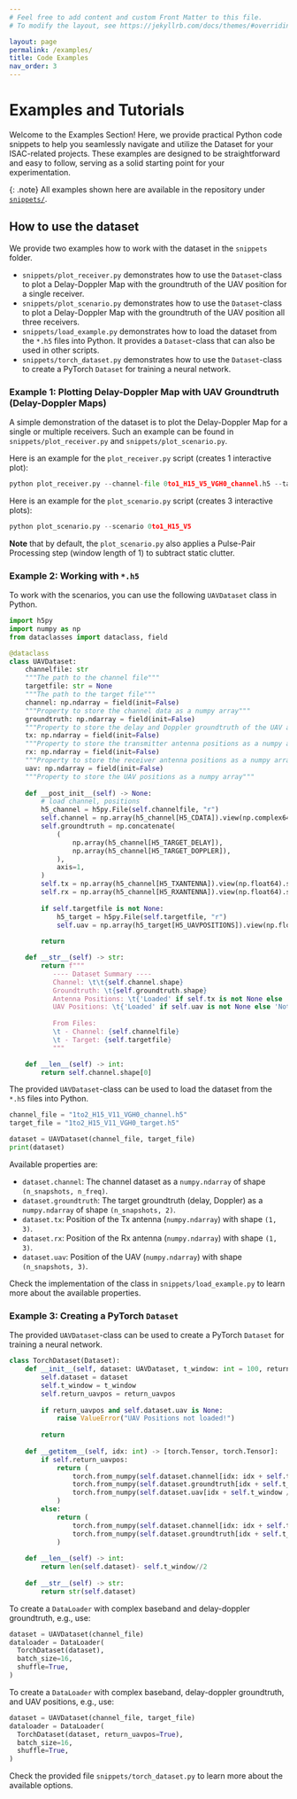 ```yaml
---
# Feel free to add content and custom Front Matter to this file.
# To modify the layout, see https://jekyllrb.com/docs/themes/#overriding-theme-defaults

layout: page
permalink: /examples/
title: Code Examples
nav_order: 3
---
```

# Examples and Tutorials

Welcome to the Examples Section! Here, we provide practical Python code snippets to help you seamlessly navigate and utilize the Dataset for your ISAC-related projects. These examples are designed to be straightforward and easy to follow, serving as a solid starting point for your experimentation.

{: .note}
All examples shown here are available in the repository under [`snippets/`](https://github.com/EMS-TU-Ilmenau/isac-uav-dataset/tree/main/snippets).


## How to use the dataset
We provide two examples how to work with the dataset in the `snippets` folder.
- `snippets/plot_receiver.py` demonstrates how to use the `Dataset`-class to plot a Delay-Doppler Map with the groundtruth of the UAV position for a single receiver.
- `snippets/plot_scenario.py` demonstrates how to use the `Dataset`-class to plot a Delay-Doppler Map with the groundtruth of the UAV position all three receivers.
- `snippets/load_example.py` demonstrates how to load the dataset from the `*.h5` files into Python. It provides a `Dataset`-class that can also be used in other scripts.
- `snippets/torch_dataset.py` demonstrates how to use the `Dataset`-class to create a PyTorch `Dataset` for training a neural network.


### Example 1: Plotting Delay-Doppler Map with UAV Groundtruth (Delay-Doppler Maps)
A simple demonstration of the dataset is to plot the Delay-Doppler Map for a single or multiple receivers. 
Such an example can be found in `snippets/plot_receiver.py` and `snippets/plot_scenario.py`.

Here is an example for the `plot_receiver.py` script (creates 1 interactive plot):

```python
python plot_receiver.py --channel-file 0to1_H15_V5_VGH0_channel.h5 --target-file 0to1_H15_V5_VGH0_target.h5
```

Here is an example for the `plot_scenario.py` script (creates 3 interactive plots):

```python
python plot_scenario.py --scenario 0to1_H15_V5
```

**Note** that by default, the `plot_scenario.py` also applies a Pulse-Pair Processing step (window length of 1) to subtract static clutter.


### Example 2: Working with `*.h5`
To work with the scenarios, you can use the following `UAVDataset` class in Python.
```python
import h5py
import numpy as np
from dataclasses import dataclass, field

@dataclass
class UAVDataset:
    channelfile: str
    """The path to the channel file"""
    targetfile: str = None
    """The path to the target file"""
    channel: np.ndarray = field(init=False)
    """Property to store the channel data as a numpy array"""
    groundtruth: np.ndarray = field(init=False)
    """Property to store the delay and Doppler groundtruth of the UAV as a numpy array"""
    tx: np.ndarray = field(init=False)
    """Property to store the transmitter antenna positions as a numpy array"""
    rx: np.ndarray = field(init=False)
    """Property to store the receiver antenna positions as a numpy array"""
    uav: np.ndarray = field(init=False)
    """Property to store the UAV positions as a numpy array"""
    
    def __post_init__(self) -> None:
        # load channel, positions
        h5_channel = h5py.File(self.channelfile, "r")
        self.channel = np.array(h5_channel[H5_CDATA]).view(np.complex64).squeeze()
        self.groundtruth = np.concatenate(
            (
                np.array(h5_channel[H5_TARGET_DELAY]),
                np.array(h5_channel[H5_TARGET_DOPPLER]),
            ),
            axis=1,
        )
        self.tx = np.array(h5_channel[H5_TXANTENNA]).view(np.float64).squeeze()
        self.rx = np.array(h5_channel[H5_RXANTENNA]).view(np.float64).squeeze()
        
        if self.targetfile is not None:
            h5_target = h5py.File(self.targetfile, "r")
            self.uav = np.array(h5_target[H5_UAVPOSITIONS]).view(np.float64).squeeze()
        
        return

    def __str__(self) -> str:
        return f"""
           ---- Dataset Summary ----           
           Channel: \t\t{self.channel.shape}
           Groundtruth: \t{self.groundtruth.shape}
           Antenna Positions: \t{'Loaded' if self.tx is not None else 'Not Loaded'}
           UAV Positions: \t{'Loaded' if self.uav is not None else 'Not Loaded'}
           
           From Files: 
           \t - Channel: {self.channelfile}
           \t - Target: {self.targetfile}
           """

    def __len__(self) -> int:
        return self.channel.shape[0]

```

The provided `UAVDataset`-class can be used to load the dataset from the `*.h5` files into Python.
```python
channel_file = "1to2_H15_V11_VGH0_channel.h5"
target_file = "1to2_H15_V11_VGH0_target.h5"

dataset = UAVDataset(channel_file, target_file)
print(dataset)
```

Available properties are:
- `dataset.channel`: The channel dataset as a `numpy.ndarray` of shape `(n_snapshots, n_freq)`.
- `dataset.groundtruth`: The target groundtruth (delay, Doppler) as a `numpy.ndarray` of shape `(n_snapshots, 2)`.
- `dataset.tx`: Position of the Tx antenna (`numpy.ndarray`) with shape `(1, 3)`.
- `dataset.rx`: Position of the Rx antenna (`numpy.ndarray`) with shape `(1, 3)`.
- `dataset.uav`: Position of the UAV (`numpy.ndarray`) with shape `(n_snapshots, 3)`.

Check the implementation of the class in `snippets/load_example.py` to learn more about the available properties.

### Example 3: Creating a PyTorch `Dataset`
The provided `UAVDataset`-class can be used to create a PyTorch `Dataset` for training a neural network.
```python
class TorchDataset(Dataset):
    def __init__(self, dataset: UAVDataset, t_window: int = 100, return_uavpos: bool = False):
        self.dataset = dataset
        self.t_window = t_window
        self.return_uavpos = return_uavpos
        
        if return_uavpos and self.dataset.uav is None:
            raise ValueError("UAV Positions not loaded!")
        
        return
    
    def __getitem__(self, idx: int) -> [torch.Tensor, torch.Tensor]:
        if self.return_uavpos:
            return (
                torch.from_numpy(self.dataset.channel[idx: idx + self.t_window]), 
                torch.from_numpy(self.dataset.groundtruth[idx + self.t_window // 2]),
                torch.from_numpy(self.dataset.uav[idx + self.t_window // 2])
            )
        else:
            return (
                torch.from_numpy(self.dataset.channel[idx: idx + self.t_window]), 
                torch.from_numpy(self.dataset.groundtruth[idx + self.t_window // 2]),
            )
    
    def __len__(self) -> int:
        return len(self.dataset)- self.t_window//2
    
    def __str__(self) -> str:
        return str(self.dataset)
```

To create a `DataLoader` with complex baseband and delay-doppler groundtruth, e.g., use:
```python
dataset = UAVDataset(channel_file)
dataloader = DataLoader(
  TorchDataset(dataset), 
  batch_size=16, 
  shuffle=True,
)
```

To create a `DataLoader` with complex baseband, delay-doppler groundtruth, and UAV positions, e.g., use:
```python
dataset = UAVDataset(channel_file, target_file)
dataloader = DataLoader(
  TorchDataset(dataset, return_uavpos=True), 
  batch_size=16, 
  shuffle=True,
)
```

Check the provided file `snippets/torch_dataset.py` to learn more about the available options.
